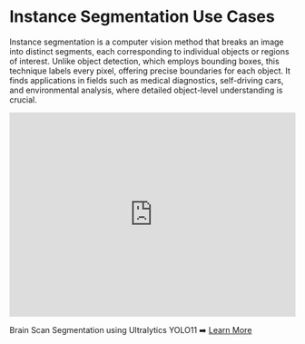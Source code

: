 # Instance Segmentation Use Cases

Instance segmentation is a computer vision method that breaks an image into distinct segments, each corresponding to individual objects or regions of interest. Unlike object detection, which employs bounding boxes, this technique labels every pixel, offering precise boundaries for each object. It finds applications in fields such as medical diagnostics, self-driving cars, and environmental analysis, where detailed object-level understanding is crucial.

<div class="video-section">
  <div class="video-card">
    <iframe loading="lazy" width="100%" height="360" src="https://www.youtube.com/embed/9F0fry__HPE" title="YouTube video player" frameborder="0" allow="accelerometer; autoplay; clipboard-write; encrypted-media; gyroscope; picture-in-picture" allowfullscreen></iframe>
    <p>Brain Scan Segmentation using Ultralytics YOLO11 ➡️ <a href="https://www.youtube.com/embed/9F0fry__HPE" target="_blank">Learn More</a></p>
  </div>
</div>
